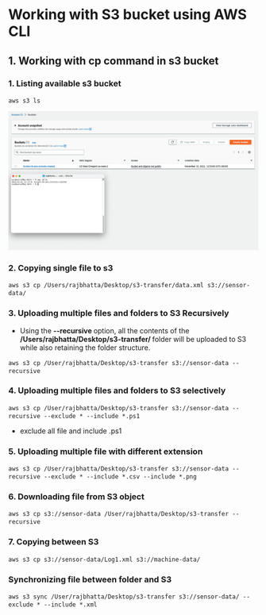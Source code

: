 # Working with S3 bucket using AWS CLI #
## 1. Working with cp command in s3 bucket ##
### 1. Listing available s3 bucket ###
```aws
aws s3 ls
```
<img src="img/1.png"/>

### 2. Copying single file to s3 ###
```aws
aws s3 cp /Users/rajbhatta/Desktop/s3-transfer/data.xml s3://sensor-data/
```

### 3. Uploading multiple files and folders to S3 Recursively ###
- Using the <b> --recursive </b> option, all the contents of the <b> /Users/rajbhatta/Desktop/s3-transfer/ </b> folder will be uploaded to S3 while also retaining the folder structure.

```aws
aws s3 cp /User/rajbhatta/Desktop/s3-transfer s3://sensor-data --recursive
```

### 4. Uploading multiple files and folders to S3 selectively ###
```aws
aws s3 cp /User/rajbhatta/Desktop/s3-transfer s3://sensor-data --recursive --exclude * --include *.ps1
```
- exclude all file and include .ps1 


### 5. Uploading multiple file with different extension ###
```aws
aws s3 cp /User/rajbhatta/Desktop/s3-transfer s3://sensor-data --recursive --exclude * --include *.csv --include *.png
```

### 6. Downloading file from S3 object ###
```aws
aws s3 cp s3://sensor-data /User/rajbhatta/Desktop/s3-transfer --recursive
```

### 7. Copying between S3 ###
```aws
aws s3 cp s3://sensor-data/Log1.xml s3://machine-data/
```

### Synchronizing file between folder and S3 ###
```aws
aws s3 sync /User/rajbhatta/Desktop/s3-transfer s3://sensor-data/ --exclude * --include *.xml
```
